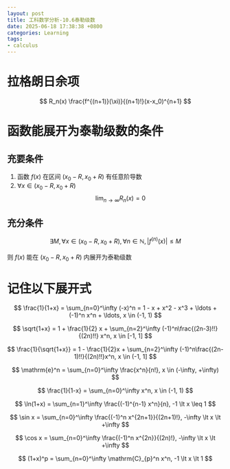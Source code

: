 ```yaml
---
layout: post
title: 工科数学分析-10.6泰勒级数
date: 2025-06-18 17:38:38 +0800
categories: Learning
tags:
- calculus
---
```

# 拉格朗日余项

$$ R_n(x) \frac{f^{(n+1)}(\xi)}{(n+1)!}(x-x_0)^{n+1} $$

# 函数能展开为泰勒级数的条件

## 充要条件

1. 函数 $f(x)$ 在区间 $(x_0-R, x_0+R)$ 有任意阶导数
2. $\forall x \in (x_0-R, x_0+R)$
$$ \lim_{n \to \infty} R_n(x) = 0 $$

## 充分条件

$$ \exists M, \forall x \in (x_0-R,x_0+R), \forall n \in \mathbb{N}, |f^{(n)}(x)| \leq M $$

则 $f(x)$ 能在 $(x_0-R, x_0+R)$ 内展开为泰勒级数

# 记住以下展开式

$$ \frac{1}{1+x} = \sum_{n=0}^\infty (-x)^n = 1 - x + x^2 - x^3 + \ldots + (-1)^n x^n + \ldots, x \in (-1, 1) $$

$$ \sqrt{1+x} = 1 + \frac{1}{2} x + \sum_{n=2}^\infty (-1)^n\frac{(2n-3)!!}{(2n)!!} x^n, x \in [-1, 1] $$

$$ \frac{1}{\sqrt{1+x}} = 1 - \frac{1}{2}x + \sum_{n=2}^\infty (-1)^n\frac{(2n-1)!!}{(2n)!!}x^n, x \in (-1, 1] $$

$$ \mathrm{e}^n = \sum_{n=0}^\infty \frac{x^n}{n!}, x \in (-\infty, +\infty) $$

$$ \frac{1}{1-x} = \sum_{n=0}^\infty x^n, x \in (-1, 1) $$

$$ \ln(1+x) = \sum_{n=1}^\infty \frac{(-1)^{n-1} x^n}{n}, -1 \lt x \leq 1 $$

$$ \sin x = \sum_{n=0}^\infty \frac{(-1)^n x^{2n+1}}{(2n+1)!}, -\infty \lt x \lt +\infty $$

$$ \cos x = \sum_{n=0}^\infty \frac{(-1)^n x^{2n}}{(2n)!}, -\infty \lt x \lt +\infty $$

$$ (1+x)^p = \sum_{n=0}^\infty \mathrm{C}_{p}^n x^n, -1 \lt x \lt 1 $$